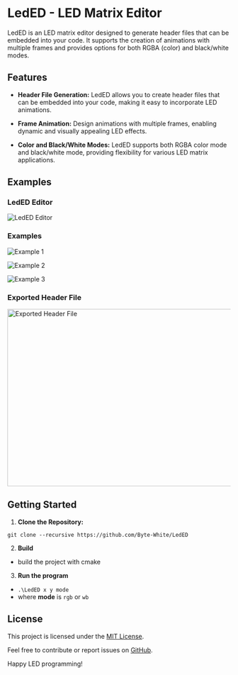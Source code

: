 # LedED - LED Matrix Editor

LedED is an LED matrix editor designed to generate header files that can be embedded into your code. It supports the creation of animations with multiple frames and provides options for both RGBA (color) and black/white modes.

## Features

- **Header File Generation:** LedED allows you to create header files that can be embedded into your code, making it easy to incorporate LED animations.

- **Frame Animation:** Design animations with multiple frames, enabling dynamic and visually appealing LED effects.

- **Color and Black/White Modes:** LedED supports both RGBA color mode and black/white mode, providing flexibility for various LED matrix applications.

## Examples

### LedED Editor

![LedED Editor](https://github.com/Byte-White/MAX7219-Dev/assets/51212450/e206b911-b73d-4fc0-8bca-feab067aa0e8)

### Examples

![Example 1](https://github.com/Byte-White/LedED/assets/51212450/9f3673fc-cea8-4844-8132-5ec787dddcaa)

![Example 2](https://github.com/Byte-White/LedED/assets/51212450/ffe56522-9939-4233-ad96-0e69743d7030)

![Example 3](https://github.com/Byte-White/LedED/assets/51212450/4d2286f2-5aef-4255-a8b7-2dac581fe1ac)




### Exported Header File

<img src="https://github.com/Byte-White/LedED/assets/51212450/24facc3d-5dfc-43b5-998f-55d76de852fa" width = 800 height = 400 alt="Exported Header File">

## Getting Started

1. **Clone the Repository:**

`git clone --recursive https://github.com/Byte-White/LedED`


2. **Build**
- build the project with cmake

3. **Run the program**
- `.\LedED x y mode`
- where **mode** is `rgb` or `wb`

## License

This project is licensed under the [MIT License](LICENSE).

Feel free to contribute or report issues on [GitHub](https://github.com/Byte-White/LedED).

Happy LED programming!

